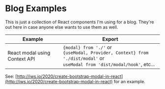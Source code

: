 # Blog Examples

This is just a collection of React components I'm using for a blog. They're out here in case anyone else wants to use them as well.

Example | Export
 -- | --
React modal using Context API | `{modal} from './'` or <br/>`{useModal, Provider, Context} from './dist/modal'` or <br/>`useModal from 'dist/modal/hook'`, etc...

See: [http://iws.io/2020/create-bootstrap-modal-in-react](http://iws.io/2020/create-bootstrap-modal-in-react) for an example.
